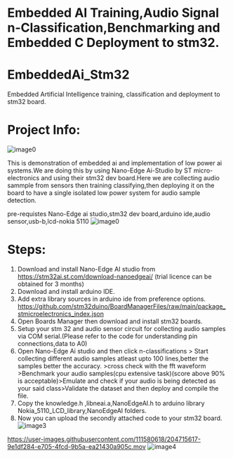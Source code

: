 # Embedded AI Training,Audio Signal n-Classification,Benchmarking and Embedded C Deployment to stm32.
# EmbeddedAi_Stm32
Embedded Artificial Intelligence training, classification and deployment to stm32 board.

# Project Info:
![image0](https://user-images.githubusercontent.com/111580618/204715689-5bbc17cc-68f1-4a2c-9adf-47055f3b92f4.jpeg)

This is demonstration of embedded ai and implementation of low power ai systems.We are doing this by using Nano-Edge Ai-Studio by ST micro-electronics and using their stm32 dev board.Here we are collecting audio sammple from sensors then training classifying,then deploying it on the board to have a single isolated low power system for audio sample detection.

pre-requistes Nano-Edge ai studio,stm32 dev board,arduino ide,audio sensor,usb-b,lcd-nokia 5110
![image0](https://user-images.githubusercontent.com/111580618/204715630-cc319129-a227-4128-a153-09e55aa0d4aa.jpeg)

# Steps:
1. Download and install Nano-Edge AI studio from https://stm32ai.st.com/download-nanoedgeai/ (trial licence can be obtained for 3 months)
2. Download and install arduino IDE.
3. Add extra library sources in arduino ide from preference options. https://github.com/stm32duino/BoardManagerFiles/raw/main/package_stmicroelectronics_index.json
4. Open Boards Manager then download and install stm32 boards.
5. Setup your stm 32 and audio sensor circuit for collecting audio samples via COM serial.(Please refer to the code for understanding pin connections,data to A0)
6. Open Nano-Edge Ai studio and then click n-classifications > Start collecting different audio samples atleast upto 100 lines,better the samples better the accuracy. >cross check with the fft waveform >Benchmark your audio samples(cpu extensive task)(score above 90% is acceptable)>Emulate and check if your audio is being detected as your said class>Validate the dataset and then deploy and compile the file.
7. Copy the knowledge.h ,libneai.a,NanoEdgeAI.h to arduino library Nokia_5110_LCD_library,NanoEdgeAI folders.
8. Now you can upload the secondly attached code to your stm32 board.
![image3](https://user-images.githubusercontent.com/111580618/204715593-e0453c09-dd02-4647-ace2-33f54f3d70dd.jpeg)


https://user-images.githubusercontent.com/111580618/204715617-9e1df284-e705-4fcd-9b5a-ea21430a905c.mov
![image4](https://user-images.githubusercontent.com/111580618/204715710-ed08dd7e-9336-45ca-aad5-75939ba7220b.jpeg)

